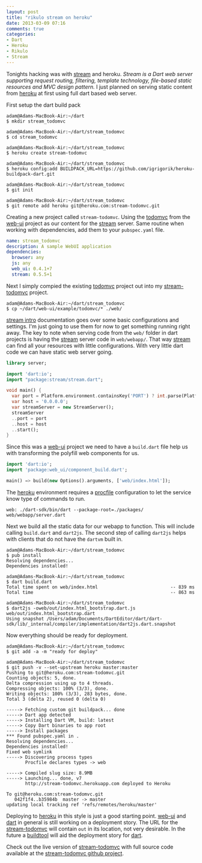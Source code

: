 ```yaml
---
layout: post
title: "rikulo stream on heroku"
date: 2013-03-09 07:16
comments: true
categories: 
- Dart
- Heroku
- Rikulo
- Stream
---
```


Tonights hacking was with [stream][] and heroku. _Stream is a Dart web server supporting request routing, filtering, template technology, file-based static resources and MVC design pattern._ I just planned on serving static content from [heroku][] at first using full dart based web server. 

First setup the dart build pack

```
adam@Adams-MacBook-Air:~/dart
$ mkdir stream_todomvc

adam@Adams-MacBook-Air:~/dart/stream_todomvc 
$ cd stream_todomvc

adam@Adams-MacBook-Air:~/dart/stream_todomvc
$ heroku create stream-todomvc

adam@Adams-MacBook-Air:~/dart/stream_todomvc
$ heroku config:add BUILDPACK_URL=https://github.com/igrigorik/heroku-buildpack-dart.git

adam@Adams-MacBook-Air:~/dart/stream_todomvc
$ git init

adam@Adams-MacBook-Air:~/dart/stream_todomvc
$ git remote add heroku git@heroku.com:stream-todomvc.git
```

Creating a new project called `stream-todomvc`. Using the [todomvc][] from the [web-ui][] project as our content for the [stream][] server. Same routine when working with dependencies, add them to your `pubspec.yaml` file. 

```yaml pubspec.yaml
name: stream_todomvc
description: A sample WebUI application
dependencies:
  browser: any
  js: any
  web_ui: 0.4.1+7
  stream: 0.5.5+1
```

Next I simply compied the existing [todomvc][] project out into my [stream-todomvc][] project.

```
adam@Adams-MacBook-Air:~/dart/stream_todomvc
$ cp ~/dart/web-ui/example/todomvc/* ./web/
``` 

[stream intro][] documentation goes over some basic configurations and settings. I'm just going to use them for now to get something running right away. The key to note when serving code from the `web/` folder in dart projects is having the [stream][] server code in `web/webapp/`. That way [stream][] can find all your resources with little configurations. With very little dart code we can have static web server going. 

```dart web/webapp/server.dart
library server;

import 'dart:io';
import "package:stream/stream.dart";

void main() {
  var port = Platform.environment.containsKey('PORT') ? int.parse(Platform.environment['PORT']) : 8080;
  var host = '0.0.0.0';
  var streamServer = new StreamServer();
  streamServer
  ..port = port
  ..host = host
  ..start();
}
```

Since this was a [web-ui][] project we need to have a `build.dart` file help us with transforming the polyfill web components for us. 

```dart build.dart
import 'dart:io';
import 'package:web_ui/component_build.dart';

main() => build(new Options().arguments, ['web/index.html']);
```

The [heroku][] environment requires a [procfile][] configuration to let the service know type of commands to run.

``` Procfile
web: ./dart-sdk/bin/dart --package-root=./packages/ web/webapp/server.dart
```

Next we build all the static data for our webapp to function. This will include calling `build.dart` and `dart2js`. The second step of calling `dart2js` helps with clients that do not have the `dartvm` built in. 

```
adam@Adams-MacBook-Air:~/dart/stream_todomvc
$ pub install
Resolving dependencies...
Dependencies installed!

adam@Adams-MacBook-Air:~/dart/stream_todomvc
$ dart build.dart 
Total time spent on web/index.html                           -- 839 ms
Total time                                                   -- 863 ms      

adam@Adams-MacBook-Air:~/dart/stream_todomvc
$ dart2js -oweb/out/index.html_bootstrap.dart.js web/out/index.html_bootstrap.dart
Using snapshot /Users/adam/Documents/DartEditor/dart/dart-sdk/lib/_internal/compiler/implementation/dart2js.dart.snapshot
```

Now everything should be ready for deployment.

```
adam@Adams-MacBook-Air:~/dart/stream_todomvc
$ git add -a -m "ready for deploy"

adam@Adams-MacBook-Air:~/dart/stream_todomvc
$ git push -v --set-upstream heroku master:master 
Pushing to git@heroku.com:stream-todomvc.git
Counting objects: 5, done.
Delta compression using up to 4 threads.
Compressing objects: 100% (3/3), done.
Writing objects: 100% (3/3), 283 bytes, done.
Total 3 (delta 2), reused 0 (delta 0)

-----> Fetching custom git buildpack... done
-----> Dart app detected
-----> Installing Dart VM, build: latest
-----> Copy Dart binaries to app root
-----> Install packages
*** Found pubspec.yaml in .
Resolving dependencies...
Dependencies installed!
Fixed web symlink
-----> Discovering process types
       Procfile declares types -> web

-----> Compiled slug size: 8.9MB
-----> Launching... done, v7
       http://stream-todomvc.herokuapp.com deployed to Heroku

To git@heroku.com:stream-todomvc.git
   042f1f4..b35984b  master -> master
updating local tracking ref 'refs/remotes/heroku/master'
```

Deploying to [heroku][] in this style is just a good starting point. [web-ui][] and [dart][] in general is still working on a deployment story. The URL for the [stream-todomvc][] will contain `out` in its location, not very desirable. In the future a [buildtool][] will aid the deployment story for [dart][]. 

Check out the live version of [stream-todomvc][] with full source code available at the [stream-todomvc github project][].

[buildtool]: https://github.com/dart-lang/buildtool
[dart]: http://www.dartlang.org
[procfile]: https://devcenter.heroku.com/articles/procfile
[todomvc]: https://github.com/dart-lang/web-ui/tree/master/example/todomvc
[web-ui]: https://github.com/dart-lang/web-ui
[heroku]: http://www.heroku.com/
[stream]: https://github.com/rikulo/stream
[stream intro]: http://docs.rikulo.org/stream/latest/Getting_Started/Introduction.html
[stream-todomvc]: http://stream-todomvc.herokuapp.com/out/index.html
[stream-todomvc github project]: https://github.com/financeCoding/stream-todomvc